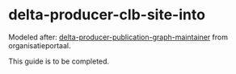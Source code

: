 # delta-producer-clb-site-into

Modeled after: [delta-producer-publication-graph-maintainer](https://github.com/lblod/delta-producer-publication-graph-maintainer) from organisatieportaal.

This guide is to be completed.
